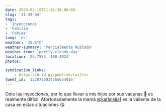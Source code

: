 ```yaml
---
date: 2020-02-15T11:41:38-06:00
slug: '11-39-04'
tags:
- 'Inyecciones'
- 'Familia'
- 'Fobias'
lang: 'es'
weather: '15.6°C'
weather-summary: 'Parcialmente Nublado'
weather-icon: 'partly-cloudy-day'
location: '25.7553,-100.4024'
photos:

syndication_links:
    - https://brid.gy/publish/twitter
tweet_id: '1228736014765654016'
---
```

Odio las inyecciones, por lo que llevar a mis hijos por sus vacunas 💉 es realmente difícil. Afortunadamente la mamá <a href="https://twitter.com/@karlaleija1">@karlaleija1</a> es la valiente de la casa en estas situaciones 😘
  